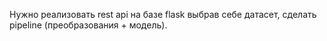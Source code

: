 Нужно реализовать rest api на базе flask выбрав себе датасет, сделать pipeline (преобразования + модель).
